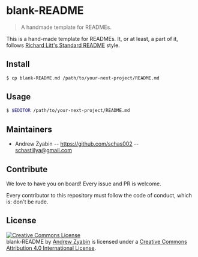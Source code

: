 # blank-README

> A handmade template for READMEs.

This is a hand-made template for READMEs. It, or at least, a part of it, follows [Richard Litt's Standard README](https://github.com/RichardLitt/standard-readme) style.

## Install

```sh
$ cp blank-README.md /path/to/your-next-project/README.md
```

## Usage

```sh
$ $EDITOR /path/to/your-next-project/README.md
```

## Maintainers

- Andrew Zyabin -- https://github.com/schas002 -- schastlilya@gmail.com

## Contribute

We love to have you on board! Every issue and PR is welcome.

Every contributor to this repository must follow the code of conduct, which is: don't be rude.

## License

<a rel="license" href="http://creativecommons.org/licenses/by/4.0/"><img alt="Creative Commons License" style="border-width:0" src="https://i.creativecommons.org/l/by/4.0/88x31.png" /></a><br /><span xmlns:dct="http://purl.org/dc/terms/" href="http://purl.org/dc/dcmitype/Text" property="dct:title" rel="dct:type">blank-README</span> by <a xmlns:cc="http://creativecommons.org/ns#" href="https://github.com/schas002/blank-README" property="cc:attributionName" rel="cc:attributionURL">Andrew Zyabin</a> is licensed under a <a rel="license" href="http://creativecommons.org/licenses/by/4.0/">Creative Commons Attribution 4.0 International License</a>.